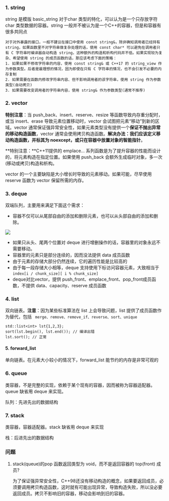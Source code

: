### 1. string

string 是模版 basic_string 对于char 类型的特化，可以认为是一个只存放字符 char 类型数据的容器。string 一般并不被认为是一个C++的容器，但是和容器有很多共同点

```
对于对外暴露的接口，一般不建议在接口中使用 const string&，除非确知调用者已经持有 string，如果函数里不对字符串做复杂处理的话，使用 const char* 可以避免在调用者只有 C 字符串时编译器自动构造 string，这种额外的构造和析构代码并不低。如果实现较为复杂、希望使用 string 的成员函数的话，那应该考虑下面的策略：
1. 如果如果不修改字符串的内容，使用 const string& 或 C++17 的 string_view 作为参数类型。后者是最理想的情况，因为即使在只有 C 字符串的情况，也不会引发不必要的内存复制
2. 如果需要在函数内修改字符串内容、但不影响调用者的该字符串，使用 string 作为参数类型(自动拷贝)
3. 如果需要改变调用者的字符串内容，使用 string& 作为参数类型(通常不推荐)
```

### 2. vector

**特别注意**：当 push_back、insert、reserve、resize 等函数导致内存重分配时，或当 insert、erase 导致元素位置移动时，vector 会试图把元素“移动”到新的区域。vector 通常保证强异常安全性，如果元素类型没有提供一个**保证不抛出异常的移动构造函数**，vector 通常会使用拷贝构造函数。**解决办法：我们应该定义移动构造函数，并标其为 noexcept，或只在容器中放置对象的智能指针**。

**特别注意：**C++11提供的 emplace... 系列函数是为了提升容器的性能而设计的，将元素构造在指定位置。如果使用 push_back 会额外生成临时对象，多一次(移动或拷贝)构造和析构。

vector 的一个主要缺陷是大小增长时导致的元素移动。如果可能，尽早使用 reserve 函数为 vector 保留所需的内存。

### 3. deque

双端队列，主要用来满足下面这个需求：

- 容器不仅可以从尾部自由的添加和删除元素，也可以从头部自由的添加和删除。

![](/Users/zhangyi/Documents/sync_note/编程语言/c++语言/极客时间-现代c++实战/image/deque内存布局.png)

- 如果只从头、尾两个位置对 deque 进行增删操作的话，容器里的对象永远不需要移动。
- 容器里的元素只是部分连续的，因而没法提供 data 成员函数
- 由于元素的存储大部分仍然连续，它的遍历性能是比较高的
- 由于每一段存储大小相等，deque 支持使用下标访问容器元素，大致相当于 `index[i / chunk_size][ i % chunk_size]` 
- deque对比vector，提供 push_front、emplace_front、pop_front成员函数，不提供 data、capacity、reserve 成员函数

### 4. list

双向链表。**注意**：因为某些标准算法在 list 上会导致问题，list 提供了成员函数作为替代，包括 ` merge、remove、remove_if、reverse、sort、unique`

```
std::list<int> lst{1,2,3};
sort(lst.begin(), lst.end()); // 编译出错 
lst.sort(); // 正常
```

#### 5. forward_list

单向链表。在元素大小较小的情况下，forward_list 能节约的内存是非常可观的

### 6. queue

类容器，不是完整的实现，依赖于某个现有的容器，因而被称为容器适配器。queue 缺省用 deque 来实现。

队列：先进先出的数据结构

### 7. stack

类容器，容器适配器。stack 缺省用 deque 来实现

栈：后进先出的数据结构

### 问题

1. stack(queue)的pop 函数返回类型为 void，而不是返回容器的 top(front) 成员?

    为了保证强异常安全性，C++98还没有移动构造的概念，如果要返回成员，必须要调用拷贝构造函数，这时就有可能出现异常，导致构造失败，所以没必要返回成员。拷贝不影响旧的容器，移动会影响到旧的容器。
